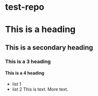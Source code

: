 test-repo
=========
# This is a heading
## This is a secondary heading
### This is a 3 heading
#### This is a 4 heading
* list 1
* list 2
This is text.
More text.
